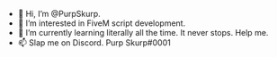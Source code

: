 - 👋 Hi, I’m @PurpSkurp.
- 👀 I’m interested in FiveM script development.
- 🌱 I’m currently learning literally all the time. It never stops. Help me.
- 📫 Slap me on Discord. Purp Skurp#0001
<!---
PurpSkurp/PurpSkurp is a ✨ special ✨ repository because its `README.md` (this file) appears on your GitHub profile.
You can click the Preview link to take a look at your changes.
--->
